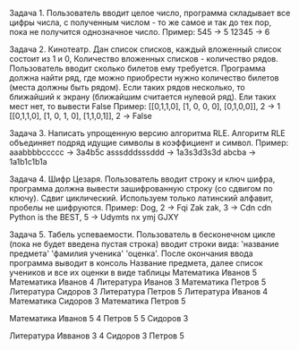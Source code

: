 Задача 1. Пользователь вводит целое число, программа складывает все цифры числа, с полученным числом - то же самое и так до тех пор, пока не получится однозначное число.
Пример:
545 -> 5
12345 -> 6

Задача 2. Кинотеатр. Дан список списков, каждый вложенный список состоит из 1 и 0, Количество вложенных списков - количество рядов. Пользователь вводит сколько билетов ему требуется. Программа должна найти ряд, где можно приобрести нужно количество билетов (места должны быть рядом). Если таких рядов несколько, то ближайший к экрану (ближайшим считается нулевой ряд). Ели таких мест нет, то вывести False
Пример:
[[0,1,1,0], [1, 0, 0, 0], [0,1,0,0]], 2 -> 1
[[0,1,1,0], [1, 0, 1, 0], [1,1,0,1]], 2 -> False

Задача 3. Написать упрощенную версию алгоритма RLE. Алгоритм RLE объединяет подряд идущие символы в коэффициент и символ.
Пример:
aaabbbbccccc -> 3a4b5c
asssdddsssddd -> 1a3s3d3s3d
abcba -> 1a1b1c1b1a

Задача 4. Шифр Цезаря. Пользователь вводит строку и ключ шифра, программа должна вывести зашифрованную строку (со сдвигом по ключу). Сдвиг циклический. Используем только латинский алфавит, пробелы не шифруются.
Пример:
Dog, 2 -> Fqi
Zak zak, 3 -> Cdn cdn
Python is the BEST, 5 -> Udymts nx ymj GJXY

Задача 5. Табель успеваемости. Пользователь в бесконечном цикле (пока не будет введена пустая строка) вводит строки вида: 'название предмета' 'фамилия ученика' 'оценка'. После окончания ввода программа выводит в консоль Название предмета, далее список учеников и все их оценки в виде таблицы
Математика Иванов 5
Математика Иванов 4
Литература Иванов 3
Математика Петров 5
Литература Сидоров 3
Литература Петров 5
Литература Иванов 4
Математика Сидоров 3
Математика Петров 5

Математика
Иванов 5 4
Петров 5 5
Сидоров 3

Литература
Ивванов 3 4
Сидоров 3
Петров 5
